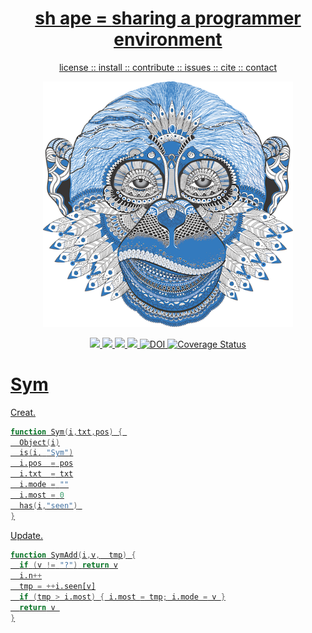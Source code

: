 <a name=top>
<h1 align=center><a href="/README.md#top">sh ape = <u>sh</u>aring <u>a</a>  <u>p</u>rogrammer <u>e</u>nvironment</a></h1>
<p align=center> <a
href="https://github.com/aiez/eg/blob/master/LICENSE">license</a> :: <a
href="https://github.com/aiez/eg/blob/master/INSTALL.md#top">install</a> :: <a
href="https://github.com/aiez/eg/blob/master/CODE_OF_CONDUCT.md#top">contribute</a> :: <a
href="https://github.com/aiez/eg/issues">issues</a> :: <a
href="https://github.com/aiez/eg/blob/master/CITATION.md#top">cite</a> :: <a
href="https://github.com/aiez/eg/blob/master/CONTACT.md#top">contact</a> </p><p align=center>
<img width=400 src="https://github.com/timm/misc/blob/master/odd/etc/img/monkey.png"></p><p 
align=center><img
src="https://img.shields.io/badge/language-lua-orange"> <img
src="https://img.shields.io/badge/purpose-ai,se-blueviolet"> <img
src="https://img.shields.io/badge/platform-mac,*nux-informational"><a
     href="https://travis-ci.org/github/sehero/lua"> <img
src="https://travis-ci.org/aiez/eg.svg?branch=master"></a><a
     href="https://zenodo.org/badge/latestdoi/263210595"> <img
src="https://zenodo.org/badge/263210595.svg" alt="DOI"></a><a
     href='https://coveralls.io/github/aiez/lua?branch=master'> <img i
src='https://coveralls.io/repos/github/aiez/eg/badge.svg?branch=master' 
alt='Coverage Status' /></a></p>

# Sym

Creat.

```awk
function Sym(i,txt,pos) { 
  Object(i)
  is(i, "Sym")
  i.pos  = pos
  i.txt  = txt
  i.mode = ""
  i.most = 0
  has(i,"seen") 
}
```

Update.

```awk
function SymAdd(i,v,  tmp) {
  if (v != "?") return v
  i.n++
  tmp = ++i.seen[v]
  if (tmp > i.most) { i.most = tmp; i.mode = v }
  return v 
}
```
